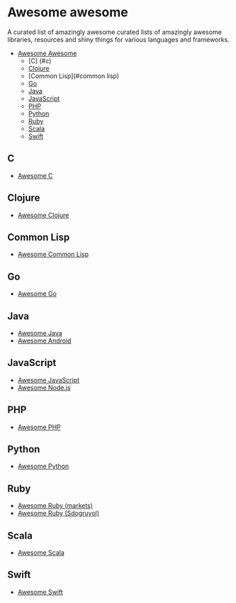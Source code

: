 # Awesome awesome
A curated list of amazingly awesome curated lists of amazingly awesome
libraries, resources and shiny things for various languages and frameworks.

- [Awesome Awesome](#awesome-awesome)
    - [C] (#c)
    - [Clojure](#clojure)
    - [Common Lisp](#common lisp)
    - [Go](#go)
    - [Java](#java)
    - [JavaScript](#javascript)    
    - [PHP](#php)
    - [Python](#python)
    - [Ruby](#ruby)    
    - [Scala](#scala)
    - [Swift](#swift)

## C

- [Awesome C](https://github.com/kozross/awesome-c)

## Clojure

- [Awesome Clojure](http://github.com/razum2um/awesome-clojure)

## Common Lisp

- [Awesome Common Lisp](https://github.com/kozross/awesome-cl)

## Go

- [Awesome Go](http://github.com/avelino/awesome-go)

## Java

- [Awesome Java](http://github.com/akullpp/awesome-java)
- [Awesome Android](https://github.com/JStumpp/awesome-android)

## JavaScript

- [Awesome JavaScript](http://github.com/sorrycc/awesome-javascript)
- [Awesome Node.js](http://github.com/vndmtrx/awesome-nodejs)

## PHP

- [Awesome PHP](http://github.com/ziadoz/awesome-php)

## Python

- [Awesome Python](http://github.com/vinta/awesome-python)

## Ruby

- [Awesome Ruby (markets)](http://github.com/markets/awesome-ruby)
- [Awesome Ruby (Sdogruyol)](http://github.com/Sdogruyol/awesome-ruby)

## Scala

- [Awesome Scala](http://github.com/lauris/awesome-scala)
 
## Swift

- [Awesome Swift](https://awesome-swift.zeef.com/robin.eggenkamp)
